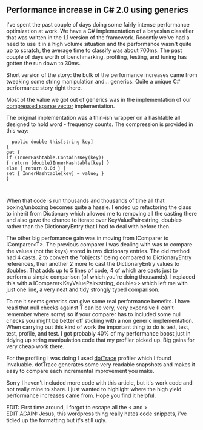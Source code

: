 Performance increase in C# 2.0 using generics
---
<p>I've spent the past couple of days doing some fairly intense performance optimization at work. We have a C# implementation of a bayesian classifier that was written in the 1.1 version of the framework. Recently we've had a need to use it in a high volume situation and the performance wasn't quite up to scratch, the average time to classify was about 700ms. The past couple of days worth of benchmarking, profiling, testing, and tuning has gotten the run down to 30ms.</p>

<p>
Short version of the story: the bulk of the performance increases came from tweaking some string manipulation and... generics. Quite a unique C# performance story right there.
</p><p>
Most of the value we got out of generics was in the implementation of our  <a target="_blank" href="http://www.umiacs.umd.edu/~jhu/DOCS/SP/docs/essl/essl125.html">compressed sparse vector</a> implementation.
</p><p>
The original implementation was a thin-ish wrapper on a hashtable all designed to hold word - frequency counts. The compression is provided in this way:
</p>
<code>  public double this[string key]
{
get {
if (InnerHashtable.ContainsKey(key))
{ return (double)InnerHashtable[key] }
else { return 0.0d } }
set { InnerHashtable[key] = value; }
}</code>

<code> </code><p>When that code is run thousands and thousands of time all that boxing/unboxing becomes quite a hassle. I ended up refactoring the class to inherit from Dictionary which allowed me to removing all the casting there and also gave the chance to iterate over KeyValuePair&lt;string, double&gt; rather than the DictionaryEntry that I had to deal with before then.</p>
<p>
The other big perfomance gain was in moving from IComparer to IComparer&lt;T&gt;. The previous comparer I was dealing with was to compare the values (not the keys) stored in two dictionary entries. The old method had 4 casts, 2 to convert the "objects" being compared to DictionaryEntry references, then another 2 more to cast the DictionaryEntry values to doubles. That adds up to 5 lines of code, 4 of which are casts just to perform a simple comparison (of which you're doing thousands). I replaced this with a IComparer&lt;KeyValuePair&lt;string, double&gt;&gt; which left me with just one line, a very neat and tidy strongly typed comparison.
</p><p>
To me it seems generics can give some real performance benefits. I have read that null checks against T can be very, very expensive (I can't remember where sorry) so if your comparer has to included some null checks you might be better off sticking with a non generic implementation. When carrying out this kind of work the important thing to do is test, test, test, profile, and test. I got probably 40% of my performance boost just in tidying up string manipulation code that my profiler picked up. Big gains for very cheap work there.
</p><p>
For the profiling I was doing I used <a target="_blank" href="http://www.jetbrains.com/profiler/">dotTrace</a> profiler which I found invaluable. dotTrace generates some very readable snapshots and makes it easy to compare each incremental improvement you make.
</p><p>
Sorry I haven't included more code with this article, but it's work code and not really mine to share. I just wanted to highlight where the high yield performance increases came from. Hope you find it helpful.
</p><p>
EDIT: First time around, I forgot to escape all the &lt; and &gt;
<br />
EDIT AGAIN: Jesus, this wordpress thing really hates code snippets, i've tidied up the formatting but it's still ugly.</p>
